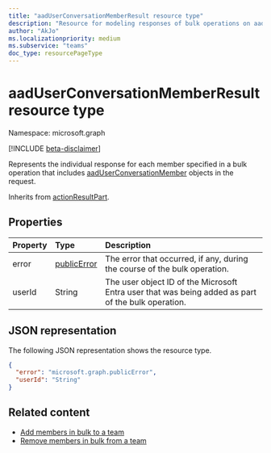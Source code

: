 ```yaml
---
title: "aadUserConversationMemberResult resource type"
description: "Resource for modeling responses of bulk operations on aadUserConversationMember."
author: "AkJo"
ms.localizationpriority: medium
ms.subservice: "teams"
doc_type: resourcePageType
---
```


# aadUserConversationMemberResult resource type

Namespace: microsoft.graph

[!INCLUDE [beta-disclaimer](../../includes/beta-disclaimer.md)]

Represents the individual response for each member specified in a bulk operation that includes [aadUserConversationMember](aaduserconversationmember.md) objects in the request.

Inherits from [actionResultPart](actionresultpart.md).

## Properties

| Property | Type	| Description |
|:---------------|:--------|:----------|
|error|[publicError](publicerror.md) |The error that occurred, if any, during the course of the bulk operation.|
|userId|String|The user object ID of the Microsoft Entra user that was being added as part of the bulk operation.|

## JSON representation

The following JSON representation shows the resource type.

<!-- {
  "blockType": "resource",
  "@odata.type": "microsoft.graph.aadUserConversationMemberResult"
}-->

```json
{
  "error": "microsoft.graph.publicError",
  "userId": "String"
}
```

## Related content

- [Add members in bulk to a team](../api/conversationmembers-add.md)
- [Remove members in bulk from a team](../api/conversationmember-remove.md)

<!-- uuid: 20fd7863-9545-40d4-ae8f-fee2d115a690
2015-10-25 14:57:30 UTC -->
<!--
{
  "type": "#page.annotation",
  "description": "aadUserConversationMemberResult",
  "keywords": "",
  "section": "documentation",
  "tocPath": "",
  "suppressions": []
}
-->
